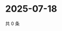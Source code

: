 # 2025-07-18

共 0 条

<!-- BEGIN ZHIHUQUESTIONS -->
<!-- 最后更新时间 Fri Jul 18 2025 16:16:48 GMT+0800 (China Standard Time) -->

<!-- END ZHIHUQUESTIONS -->
